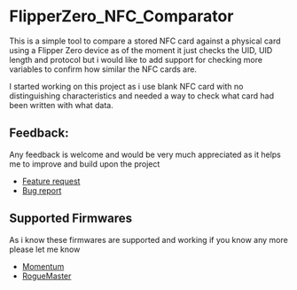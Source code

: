 # FlipperZero_NFC_Comparator
This is a simple tool to compare a stored NFC card against a physical card using a Flipper Zero device as of the moment it just checks the UID, UID length and protocol but i would like to add support for checking more variables to confirm how similar the NFC cards are.

I started working on this project as i use blank NFC card with no distinguishing characteristics and needed a way to check what card had been written with what data.
## Feedback:
Any feedback is welcome and would be very much appreciated as it helps me to improve and build upon the project
- <a href="https://github.com/acegoal07/FlipperZero_NFC_Comparator/issues/new?assignees=acegoal07&labels=enhancement&projects=&template=feature_request.md&title=%5BFEATURE%7D">Feature request</a>
- <a href="https://github.com/acegoal07/FlipperZero_NFC_Comparator/issues/new?assignees=acegoal07&labels=bug&projects=&template=bug_report.md&title=%5BBUG%5D">Bug report</a>
## Supported Firmwares
As i know these firmwares are supported and working if you know any more please let me know
- <a href="https://github.com/Next-Flip/Momentum-Firmware">Momentum</a>
- <a href="https://github.com/RogueMaster/flipperzero-firmware-wPlugins">RogueMaster</a>